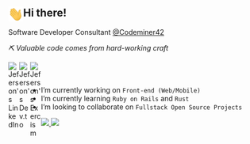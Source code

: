 ## Hi there! <img align="left" src="https://github.com/jeferson-sb/jeferson-sb/blob/master/Hi.gif" alt="waving hand" width="30" />
                                                                                           
Software Developer Consultant [@Codeminer42](https://www.codeminer42.com/)

_⛏ Valuable code comes from hard-working craft_

<a href="https://www.linkedin.com/in/jeferson-sb/">
  <img align="left" alt="Jeferson's LinkedIn" width="22px" src="https://cdn.jsdelivr.net/npm/simple-icons@v3/icons/linkedin.svg" />
</a>
<a href="https://dev.to/jeferson_sb">
  <img align="left" alt="Jeferson's Dev.to" width="22px" src="https://cdn.jsdelivr.net/npm/simple-icons@3.2.0/icons/dev-dot-to.svg" />
</a>
<a href="https://exercism.org/profiles/jeferson-brito">
  <img align="left" alt="Jeferson's Exercism" width="22px" src="https://cdn.jsdelivr.net/npm/simple-icons@3.2.0/icons/exercism.svg" />
</a>

<br />
<br />

- I’m currently working on `Front-end (Web/Mobile)`
- I’m currently learning `Ruby on Rails` and `Rust`
- I’m looking to collaborate on `Fullstack Open Source Projects`

<a href="https://github.com/jeferson-sb">
  <img height="180em" src="https://github-readme-stats-eight-theta.vercel.app/api?username=jeferson-sb&show_icons=true&theme=vue-dark&include_all_commits=false&count_private=true" />
  <img height="180em" src="https://github-readme-stats-eight-theta.vercel.app/api/top-langs/?username=jeferson-sb&layout=compact&theme=vue-dark&langs_count=7&hide=java" />
</a>
